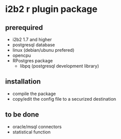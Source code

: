 # i2b2 r plugin package 

## prerequired 

- i2b2 1.7 and higher
- postgresql database
- linux (debian/ubunu prefered)
- opencpu
- RPostgres package
  - libpq (postgresql development library)

## installation

- compile the package
- copy/edit the config file to a securized destination 

## to be done

- oracle/msql connectors
- statistical function
